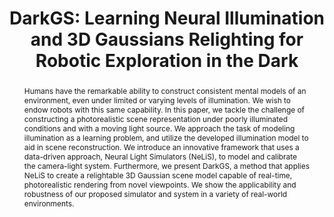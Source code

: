---
id:             2024-darkgs
title:          "DarkGS: Learning Neural Illumination and 3D Gaussians Relighting for Robotic Exploration in the Dark"
authors:
    - Me
    - Kaining
    - WZhi
    - MJR
venue:          under review
year:           "2024-03"
thumbnail:      assets/publications/2024-darkgs/darkgs.png
links:
    paper:      https://arxiv.org/abs/2403.10814
    code:       https://github.com/tyz1030/neuralight
    bibtex:     assets/publications/2023-darkgs/ref.txt

layout: project
short_title: Learning Neural Illumination and 3D Gaussians Relighting
abstract: "Humans have the remarkable ability to construct consistent mental models of an environment, even under limited or varying levels of illumination. We wish to endow robots with this same capability. In this paper, we tackle the challenge of constructing a photorealistic scene representation under poorly illuminated conditions and with a moving light source. We approach the task of modeling illumination as a learning problem, and utilize the developed illumination model to aid in scene reconstruction. We introduce an innovative framework that uses a data-driven approach, Neural Light Simulators (NeLiS), to model and calibrate the camera-light system. Furthermore, we present DarkGS, a method that applies NeLiS to create a relightable 3D Gaussian scene model capable of real-time, photorealistic rendering from novel viewpoints. We show the applicability and robustness of our proposed simulator and system in a variety of real-world environments."
---